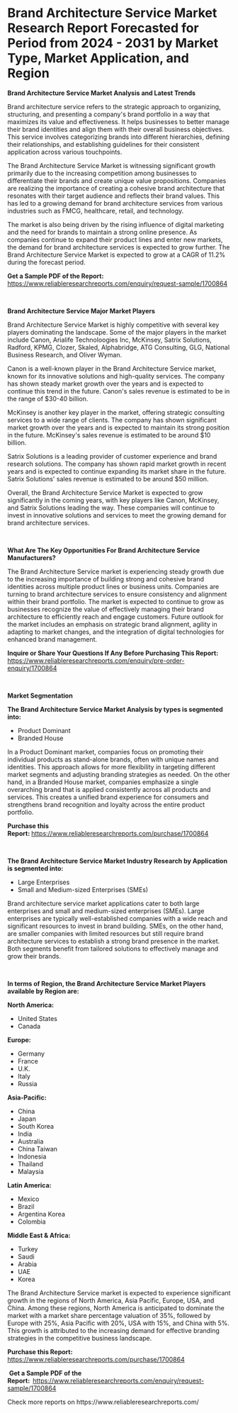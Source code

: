 <p><h1>Brand Architecture Service Market Research Report Forecasted for Period from 2024 -  2031 by Market Type, Market Application, and Region</h1></p><p><strong>Brand Architecture Service Market Analysis and Latest Trends</strong></p>
<p><p>Brand architecture service refers to the strategic approach to organizing, structuring, and presenting a company's brand portfolio in a way that maximizes its value and effectiveness. It helps businesses to better manage their brand identities and align them with their overall business objectives. This service involves categorizing brands into different hierarchies, defining their relationships, and establishing guidelines for their consistent application across various touchpoints.</p><p>The Brand Architecture Service Market is witnessing significant growth primarily due to the increasing competition among businesses to differentiate their brands and create unique value propositions. Companies are realizing the importance of creating a cohesive brand architecture that resonates with their target audience and reflects their brand values. This has led to a growing demand for brand architecture services from various industries such as FMCG, healthcare, retail, and technology.</p><p>The market is also being driven by the rising influence of digital marketing and the need for brands to maintain a strong online presence. As companies continue to expand their product lines and enter new markets, the demand for brand architecture services is expected to grow further. The Brand Architecture Service Market is expected to grow at a CAGR of 11.2% during the forecast period.</p></p>
<p><strong>Get a Sample PDF of the Report:&nbsp;</strong> <a href="https://www.reliableresearchreports.com/enquiry/request-sample/1700864">https://www.reliableresearchreports.com/enquiry/request-sample/1700864</a></p>
<p>&nbsp;</p>
<p><strong>Brand Architecture Service Major Market Players</strong></p>
<p><p>Brand Architecture Service Market is highly competitive with several key players dominating the landscape. Some of the major players in the market include Canon, Arialife Technoloogies Inc, McKinsey, Satrix Solutions, Radford, KPMG, Clozer, Skaled, Alphabridge, ATG Consulting, GLG, National Business Research, and Oliver Wyman.</p><p>Canon is a well-known player in the Brand Architecture Service market, known for its innovative solutions and high-quality services. The company has shown steady market growth over the years and is expected to continue this trend in the future. Canon's sales revenue is estimated to be in the range of $30-40 billion.</p><p>McKinsey is another key player in the market, offering strategic consulting services to a wide range of clients. The company has shown significant market growth over the years and is expected to maintain its strong position in the future. McKinsey's sales revenue is estimated to be around $10 billion.</p><p>Satrix Solutions is a leading provider of customer experience and brand research solutions. The company has shown rapid market growth in recent years and is expected to continue expanding its market share in the future. Satrix Solutions' sales revenue is estimated to be around $50 million.</p><p>Overall, the Brand Architecture Service Market is expected to grow significantly in the coming years, with key players like Canon, McKinsey, and Satrix Solutions leading the way. These companies will continue to invest in innovative solutions and services to meet the growing demand for brand architecture services.</p></p>
<p>&nbsp;</p>
<p><strong>What Are The Key Opportunities For Brand Architecture Service Manufacturers?</strong></p>
<p><p>The Brand Architecture Service market is experiencing steady growth due to the increasing importance of building strong and cohesive brand identities across multiple product lines or business units. Companies are turning to brand architecture services to ensure consistency and alignment within their brand portfolio. The market is expected to continue to grow as businesses recognize the value of effectively managing their brand architecture to efficiently reach and engage customers. Future outlook for the market includes an emphasis on strategic brand alignment, agility in adapting to market changes, and the integration of digital technologies for enhanced brand management.</p></p>
<p><strong>Inquire or Share Your Questions If Any Before Purchasing This Report:</strong> <a href="https://www.reliableresearchreports.com/enquiry/pre-order-enquiry/1700864">https://www.reliableresearchreports.com/enquiry/pre-order-enquiry/1700864</a></p>
<p>&nbsp;</p>
<p><strong>Market Segmentation</strong></p>
<p><strong>The Brand Architecture Service Market Analysis by types is segmented into:</strong></p>
<p><ul><li>Product Dominant</li><li>Branded House</li></ul></p>
<p><p>In a Product Dominant market, companies focus on promoting their individual products as stand-alone brands, often with unique names and identities. This approach allows for more flexibility in targeting different market segments and adjusting branding strategies as needed. On the other hand, in a Branded House market, companies emphasize a single overarching brand that is applied consistently across all products and services. This creates a unified brand experience for consumers and strengthens brand recognition and loyalty across the entire product portfolio.</p></p>
<p><strong>Purchase this Report:&nbsp;</strong><a href="https://www.reliableresearchreports.com/purchase/1700864">https://www.reliableresearchreports.com/purchase/1700864</a></p>
<p>&nbsp;</p>
<p><strong>The Brand Architecture Service Market Industry Research by Application is segmented into:</strong></p>
<p><ul><li>Large Enterprises</li><li>Small and Medium-sized Enterprises (SMEs)</li></ul></p>
<p><p>Brand architecture service market applications cater to both large enterprises and small and medium-sized enterprises (SMEs). Large enterprises are typically well-established companies with a wide reach and significant resources to invest in brand building. SMEs, on the other hand, are smaller companies with limited resources but still require brand architecture services to establish a strong brand presence in the market. Both segments benefit from tailored solutions to effectively manage and grow their brands.</p></p>
<p>&nbsp;</p>
<p><strong>In terms of Region, the Brand Architecture Service Market Players available by Region are:</strong></p>
<p>
    <p> <strong> North America: </strong>
        <ul>
            <li>United States</li>
            <li>Canada</li>
        </ul>
        </p> 
    <p> <strong> Europe: </strong>
        <ul>
            <li>Germany</li>
            <li>France</li>
            <li>U.K.</li>
            <li>Italy</li>
            <li>Russia</li>
        </ul>
        </p> 
    <p> <strong> Asia-Pacific: </strong>
        <ul>
            <li>China</li>
            <li>Japan</li>
            <li>South Korea</li>
            <li>India</li>
            <li>Australia</li>
            <li>China Taiwan</li>
            <li>Indonesia</li>
            <li>Thailand</li>
            <li>Malaysia</li>
        </ul>
        </p> 
    <p> <strong> Latin America: </strong>
        <ul>
            <li>Mexico</li>
            <li>Brazil</li>
            <li>Argentina Korea</li>
            <li>Colombia</li>
        </ul>
        </p> 
    <p> <strong> Middle East & Africa: </strong>
        <ul>
            <li>Turkey</li>
            <li>Saudi</li>
            <li>Arabia</li>
            <li>UAE</li>
            <li>Korea</li>
        </ul>
    </p>
    </p>
<p><p>The Brand Architecture Service market is expected to experience significant growth in the regions of North America, Asia Pacific, Europe, USA, and China. Among these regions, North America is anticipated to dominate the market with a market share percentage valuation of 35%, followed by Europe with 25%, Asia Pacific with 20%, USA with 15%, and China with 5%. This growth is attributed to the increasing demand for effective branding strategies in the competitive business landscape.</p></p>
<p><strong>Purchase this Report: </strong><a href="https://www.reliableresearchreports.com/purchase/1700864">https://www.reliableresearchreports.com/purchase/1700864</a></p>
<p>&nbsp;<strong>Get a Sample PDF of the Report:&nbsp;&nbsp;</strong><a href="https://www.reliableresearchreports.com/enquiry/request-sample/1700864">https://www.reliableresearchreports.com/enquiry/request-sample/1700864</a></p>
<p><strong></strong></p>
<p>Check more reports on https://www.reliableresearchreports.com/</p>